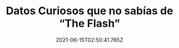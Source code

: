 ---
title: Datos Curiosos que no sabías de “The Flash”
date: 2021-06-15T02:50:41.765Z
featuredimage: /assets/999999.jpg
categoria: Television
tags:
  - "#Serie"
  - "#Flash"
  - "#Arrow"
short-description: Cuales de estos datos te sabias de la serie "The Flash"
mk1: >+
  ### 1.

  ![1520](/assets/1520.jpg "1520")

  ANTES DE SER FLASH BARRY ALLEN APARECIÓ COMO UN CIENTÍFICO FORENSE EN ARROW, SI LA SERIE DE THE FLASH NO LLEGARA A FUNCIONAR BARRY SERÍA UN PERSONAJE RECURRENTE EN LA SERIE DE ARROW.

  ### 2.

  ![1521](/assets/1521.jpg "1521")

  EL EPISODIO MÁS VISTO DE FLASH FUE EL PILOTO CON 4.83 MILLONES.
mk2: >+
  ### 3.

  ![1522](/assets/1522.png "1522")

  LOS PERSONAJES DE EDDY, HARRISON WELLS O JOE WEST NO EXISTEN EN LOS CÓMICS DE FLASH.

  ### 4.

  ![1523](/assets/1523.png "1523")

  RONNIE CONOCIDO COMO FIRESTORM EN REALIDAD LLAMADO ROBBIE AMELL ES EL PRIMO DE LA ESTRELLA DE ARROW CONOCIDO COMO STEPHEN AMELL.
mk3: >+
  ### 5.

  ![1524](/assets/1524.jpg "1524")

  EN UN CAPITULO DE FLASH SALE RAY PALMER QUIEN TAMBIÉN ES CONOCIDO POR SU PAPEL DE SUPERMAN EN SUPERMAN REGRESA.

  ### 6.

  ![1525](/assets/1525.jpg "1525")

  CISCO SE VISTE DE VEZ EN CUANDO CON LAS CAMISETAS DE LA SERIE DE LA TEORÍA DEL BIG BANG AL IGUAL QUE SHELDON SE VISTE CON LAS CAMISETAS DE FLASH.
mk4: >+
  ### 7.

  ![1526](/assets/111526.jpg "1526")

  EN LA SERIE LYNDA PARK FUE EL INTERÉS DE BARRY POR UN MOMENTO, PERO EN LOS COMICS ES EL INTERÉS DE WALLY WEST.

  ### 8.

  ![1527](/assets/1527.jpg "1527")

  TUVIERON QUE TOMAR 16.000 FOTOS DE GRANT GUSTIN PARA EDITARLA Y CONVERTIRLA EN FORMA ANIMADA.
mk5: >+
  ### 9.

  ![1528](/assets/1528.jpg "1528")

  EN TIERRA 2 EL TELÉFONO DE BARRY TIENE NOMBRE DE PERSONAS CONOCIDAS POR LOS CÓMICS COMO BRUCE, DIANA Y HAL.

  ### 10.

  ![1529](/assets/1529.jpg "1529")

  EL TRAJE DE JESSIE QUICK EN REALIDAD ES EL TRAJE QUE UTILIZÓ LA VILLANA TRAJECTORY SOLO QUE LE AGREGAN EL LOGO DEL RAYO.
---